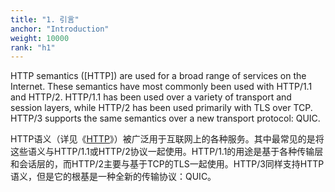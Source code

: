 ```yaml
---
title: "1. 引言"
anchor: "Introduction"
weight: 10000
rank: "h1"
---
```


HTTP semantics ([HTTP]) are used for a broad range of services on the Internet. These semantics have most commonly been used with HTTP/1.1 and HTTP/2. HTTP/1.1 has been used over a variety of transport and session layers, while HTTP/2 has been used primarily with TLS over TCP. HTTP/3 supports the same semantics over a new transport protocol: QUIC.

HTTP语义（详见《[HTTP]()》）被广泛用于互联网上的各种服务。其中最常见的是将这些语义与HTTP/1.1或HTTP/2协议一起使用。HTTP/1.1的用途是基于各种传输层和会话层的，而HTTP/2主要与基于TCP的TLS一起使用。HTTP/3同样支持HTTP语义，但是它的根基是一种全新的传输协议：QUIC。
